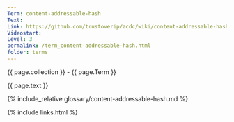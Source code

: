 ```yaml
---
Term: content-addressable-hash
Text: 
Link: https://github.com/trustoverip/acdc/wiki/content-addressable-hash.md
Videostart: 
Level: 3
permalink: /term_content-addressable-hash.html
folder: terms
---
```


{{ page.collection }} - {{ page.Term }}

   {{ page.text }}

{% include_relative glossary/content-addressable-hash.md %}

 {% include links.html %} 
